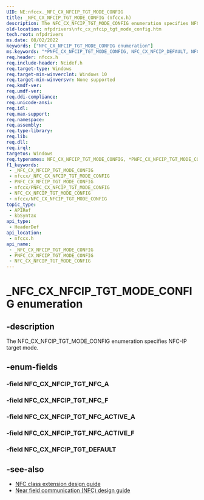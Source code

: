 ```yaml
---
UID: NE:nfccx._NFC_CX_NFCIP_TGT_MODE_CONFIG
title: _NFC_CX_NFCIP_TGT_MODE_CONFIG (nfccx.h)
description: The NFC_CX_NFCIP_TGT_MODE_CONFIG enumeration specifies NFC-IP target mode.
old-location: nfpdrivers\nfc_cx_nfcip_tgt_mode_config.htm
tech.root: nfpdrivers
ms.date: 08/02/2022
keywords: ["NFC_CX_NFCIP_TGT_MODE_CONFIG enumeration"]
ms.keywords: "*PNFC_CX_NFCIP_TGT_MODE_CONFIG, NFC_CX_NFCIP_DEFAULT, NFC_CX_NFCIP_NFC_A, NFC_CX_NFCIP_NFC_ACTIVE, NFC_CX_NFCIP_NFC_ACTIVE_A, NFC_CX_NFCIP_NFC_ACTIVE_F_212, NFC_CX_NFCIP_NFC_ACTIVE_F_424, NFC_CX_NFCIP_NFC_F_212, NFC_CX_NFCIP_NFC_F_424, NFC_CX_NFCIP_TGT_MODE_CONFIG, NFC_CX_NFCIP_TGT_MODE_CONFIG enumeration [Near-Field Proximity Drivers], PNFC_CX_NFCIP_TGT_MODE_CONFIG, _NFC_CX_NFCIP_TGT_MODE_CONFIG, nfccx/NFC_CX_NFCIP_DEFAULT, nfccx/NFC_CX_NFCIP_NFC_A, nfccx/NFC_CX_NFCIP_NFC_ACTIVE, nfccx/NFC_CX_NFCIP_NFC_ACTIVE_A, nfccx/NFC_CX_NFCIP_NFC_ACTIVE_F_212, nfccx/NFC_CX_NFCIP_NFC_ACTIVE_F_424, nfccx/NFC_CX_NFCIP_NFC_F_212, nfccx/NFC_CX_NFCIP_NFC_F_424, nfccx/NFC_CX_NFCIP_TGT_MODE_CONFIG, nfpdrivers.nfc_cx_nfcip_tgt_mode_config"
req.header: nfccx.h
req.include-header: Ncidef.h
req.target-type: Windows
req.target-min-winverclnt: Windows 10
req.target-min-winversvr: None supported
req.kmdf-ver: 
req.umdf-ver: 
req.ddi-compliance: 
req.unicode-ansi: 
req.idl: 
req.max-support: 
req.namespace: 
req.assembly: 
req.type-library: 
req.lib: 
req.dll: 
req.irql: 
targetos: Windows
req.typenames: NFC_CX_NFCIP_TGT_MODE_CONFIG, *PNFC_CX_NFCIP_TGT_MODE_CONFIG
f1_keywords:
 - _NFC_CX_NFCIP_TGT_MODE_CONFIG
 - nfccx/_NFC_CX_NFCIP_TGT_MODE_CONFIG
 - PNFC_CX_NFCIP_TGT_MODE_CONFIG
 - nfccx/PNFC_CX_NFCIP_TGT_MODE_CONFIG
 - NFC_CX_NFCIP_TGT_MODE_CONFIG
 - nfccx/NFC_CX_NFCIP_TGT_MODE_CONFIG
topic_type:
 - APIRef
 - kbSyntax
api_type:
 - HeaderDef
api_location:
 - nfccx.h
api_name:
 - _NFC_CX_NFCIP_TGT_MODE_CONFIG
 - PNFC_CX_NFCIP_TGT_MODE_CONFIG
 - NFC_CX_NFCIP_TGT_MODE_CONFIG
---
```


# _NFC_CX_NFCIP_TGT_MODE_CONFIG enumeration

## -description

The NFC_CX_NFCIP_TGT_MODE_CONFIG enumeration specifies NFC-IP target mode.

## -enum-fields

### -field NFC_CX_NFCIP_TGT_NFC_A

### -field NFC_CX_NFCIP_TGT_NFC_F

### -field NFC_CX_NFCIP_TGT_NFC_ACTIVE_A

### -field NFC_CX_NFCIP_TGT_NFC_ACTIVE_F

### -field NFC_CX_NFCIP_TGT_DEFAULT

## -see-also

- [NFC class extension design guide](/windows-hardware/drivers/nfc/nfc-class-extension-)
- [Near field communication (NFC) design guide](/windows-hardware/drivers/nfc/)

